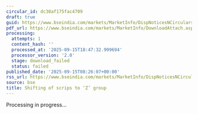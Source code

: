 ```yaml
---
circular_id: dc30af175fac4709
draft: true
guid: https://www.bseindia.com/markets/MarketInfo/DispNoticesNCirculars.aspx?Noticeid={501B42FB-0E53-4787-BB9D-C32C85B1530F}&noticeno=20250915-7&dt=09/15/2025&icount=7&totcount=81&flag=0
pdf_url: https://www.bseindia.com/markets/MarketInfo/DownloadAttach.aspx?id=20250915-7&attachedId=
processing:
  attempts: 1
  content_hash: ''
  processed_at: '2025-09-15T18:47:32.999694'
  processor_version: '2.0'
  stage: download_failed
  status: failed
published_date: '2025-09-15T08:26:07+00:00'
rss_url: https://www.bseindia.com/markets/MarketInfo/DispNoticesNCirculars.aspx?Noticeid={501B42FB-0E53-4787-BB9D-C32C85B1530F}&noticeno=20250915-7&dt=09/15/2025&icount=7&totcount=81&flag=0
source: bse
title: Shifting of scrips to ‘Z’ group
---
```


Processing in progress...